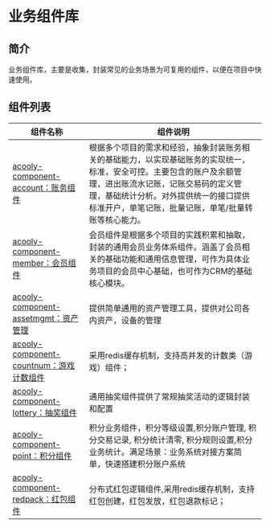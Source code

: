 业务组件库
=====

## 简介

业务组件库，主要是收集，封装常见的业务场景为可复用的组件，以便在项目中快速使用。

## 组件列表

| 组件名称                                                                                             | 组件说明                                                                                                                           |
|--------------------------------------------------------------------------------------------------|--------------------------------------------------------------------------------------------------------------------------------|
| [acooly-component-account：账务组件](./acooly-component-account/README.md)                            | 根据多个项目的需求和经验，抽象封装账务相关的基础能力，以实现基础账务的实现统一，标准，安全可控。主要包含的账户及余额管理，进出账流水记账，记账交易码的定义管理，基础统计分析。对外提供统一的接口提供标准开户，单笔记账，批量记账，单笔/批量转账等核心能力。 |
| [acooly-component-member：会员组件](./acooly-component-member/README.md) | 会员组件是根据多个项目的实践积累和抽取，封装的通用会员业务体系组件。涵盖了会员相关的基础功能和通用信息管理，可作为具体业务项目的会员中心基础，也可作为CRM的基础核心模块。                                         |
|[acooly-component-assetmgmt：资产管理](./acooly-component-assetmgmt/README.md)| 提供简单通用的资产管理工具，提供对公司各内资产，设备的管理|
|[acooly-component-countnum：游戏计数组件](./acooly-component-countnum/README.md)|采用redis缓存机制，支持高并发的计数类（游戏）组件；|
|[acooly-component-lottery：抽奖组件](./acooly-component-lottery/README.md)|通用抽奖组件提供了常规抽奖活动的逻辑封装和配置|
|[acooly-component-point：积分组件](./acooly-component-point/README.md)|积分业务组件，积分等级设置,积分账户管理, 积分交易记录, 积分统计清零, 积分规则设置,积分业务统计。满足场景：业务系统对接方案简单，快速搭建积分账户系统|
|[acooly-component-redpack：红包组件](./acooly-component-redpack/README.md)|分布式红包逻辑组件,采用redis缓存机制，支持 红包创建，红包发放，红包退款标记；|

